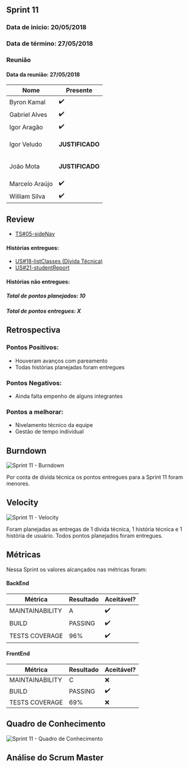 ## Sprint 11
### Data de inicio: 20/05/2018
### Data de término: 27/05/2018

### Reunião
#### Data da reunião: 27/05/2018

|Nome|Presente|
|----|----|
|Byron Kamal|:heavy_check_mark: |
|Gabriel Alves|:heavy_check_mark: |
|Igor Aragão|:heavy_check_mark: |
|Igor Veludo|<p><strong>JUSTIFICADO</strong></p> |
|João Mota|<p><strong>JUSTIFICADO</strong></p> |
|Marcelo Araújo|:heavy_check_mark: |
|William Silva|:heavy_check_mark: |

## Review
- [TS#05-sideNav](https://github.com/fga-gpp-mds/2018.1-IncluCare_API/issues/89)
#### Histórias entregues:
- [US#18-listClasses (Dívida Técnica)](https://github.com/fga-gpp-mds/2018.1-IncluCare_API/issues/69)
- [US#21-studentReport](https://github.com/fga-gpp-mds/2018.1-IncluCare_API/issues/88)

#### Histórias não entregues:


##### Total de pontos planejados: 10
##### Total de pontos entregues: X

## Retrospectiva
### Pontos Positivos:
<ul>
   <li>Houveram avanços com pareamento</li>
   <li>Todas histórias planejadas foram entregues</li>
</ul>

### Pontos Negativos:

<ul>
  <li>Ainda falta empenho de alguns integrantes</li>
</ul>

### Pontos a melhorar:
<ul>
  <li>Nivelamento técnico da equipe</li>
  <li>Gestão de tempo individual</li>
</ul>

## Burndown
![Sprint 11 - Burndown]()

Por conta de dívida técnica os pontos entregues para a Sprint 11 foram menores.

## Velocity
![Sprint 11 - Velocity]()

Foram planejadas as entregas de 1 dívida técnica, 1 história técnica e 1 história de usuário. Todos pontos planejados foram entregues.

## Métricas
Nessa Sprint os valores alcançados nas métricas foram:

#### BackEnd
|Métrica|Resultado|Aceitável?|
|----|----|----|
|MAINTAINABILITY|A|:heavy_check_mark:|
|BUILD|PASSING|:heavy_check_mark:|
|TESTS COVERAGE|96%|:heavy_check_mark:|

#### FrontEnd
|Métrica|Resultado|Aceitável?|
|----|----|----|
|MAINTAINABILITY|C|:x:|
|BUILD|PASSING|:heavy_check_mark:|
|TESTS COVERAGE|69%|:x:|

## Quadro de Conhecimento
![Sprint 11 - Quadro de Conhecimento]()

## Análise do Scrum Master

